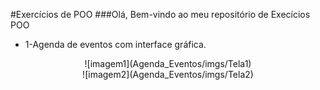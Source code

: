 #Exercícios de POO
###Olá, Bem-vindo ao meu repositório de Execícios POO


* 1-Agenda de eventos com interface gráfica.

<center>![imagem1](Agenda_Eventos/imgs/Tela1)</center>

<center>![imagem2](Agenda_Eventos/imgs/Tela2)</center>
